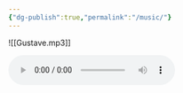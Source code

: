 ```yaml
---
{"dg-publish":true,"permalink":"/music/"}
---
```


![[Gustave.mp3]]

<audio controls>
	<source src= "[[Gustave.mp3]]  type= "audio/mpeg">
</audio>



